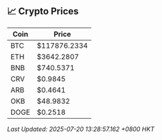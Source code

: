 ## 📈 Crypto Prices

| Coin | Price |
| ---- | ----- |
| BTC | $117876.2334 |
| ETH | $3642.2807 |
| BNB | $740.5371 |
| CRV | $0.9845 |
| ARB | $0.4641 |
| OKB | $48.9832 |
| DOGE | $0.2518 |

_Last Updated: 2025-07-20 13:28:57.162 +0800 HKT_